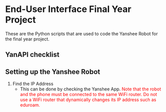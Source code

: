 # End-User Interface Final Year Project
These are the Python scripts that are used to code the Yanshee Robot for the final year project.
## YanAPI checklist

## Setting up the Yanshee Robot
1. Find the IP Address
    - This can be done by checking the Yanshee App. <span style="color: red"> Note that the robot and the phone must be connected to the same WiFi router. Do not use a WiFi router that dynamically changes its IP address such as eduroam.</span>
